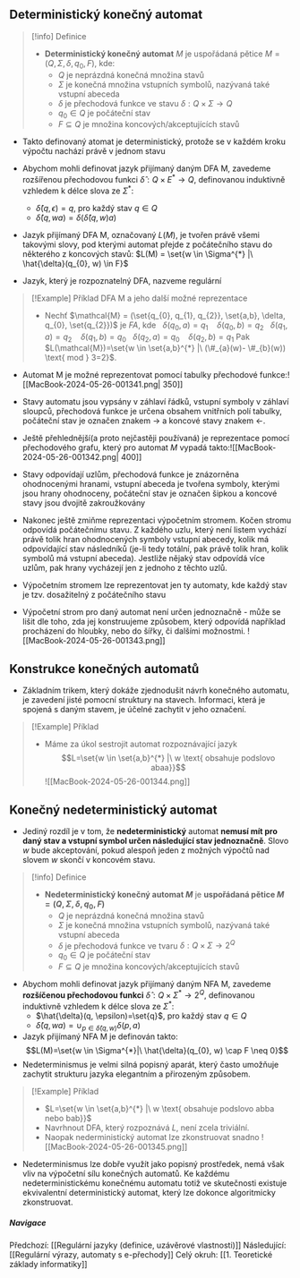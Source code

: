 ## Deterministický konečný automat
>[!info] Definice
>- **Deterministický konečný automat** $M$ je uspořádaná pětice $M = (Q, \Sigma, \delta, q_{0}, F)$, kde:
>	- $Q$ je neprázdná konečná množina stavů
>	- $\Sigma$ je konečná množina vstupních symbolů, nazývaná také vstupní abeceda
>	- $\delta$ je přechodová funkce ve stavu $\delta : Q \times \Sigma \rightarrow Q$
>	- $q_{0} \in Q$ je počáteční stav
>	- $F \subseteq Q$ je množina koncových/akceptujících stavů

- Takto definovaný atomat je deterministický, protože se v každém kroku výpočtu nachází právě v jednom stavu
- Abychom mohli definovat jazyk přijímaný daným DFA M, zavedeme rozšířenou přechodovou funkci $\hat{\delta}: Q \times E^{*} \rightarrow Q$, definovanou induktivně vzhledem k délce slova ze $\Sigma^{*}$:
	- $\hat{\delta}(q, \epsilon) = q$, pro každý stav $q \in Q$
	- $\hat{\delta}(q, wa) = \delta(\hat{\delta}(q,w)a)$

- Jazyk přijímaný DFA M, označovaný $L(M)$, je tvořen právě všemi takovými slovy, pod kterými automat přejde z počátečního stavu do některého z koncových stavů: $L(M) = \set{w \in \Sigma^{*} |\ \hat{\delta}(q_{0}, w) \in F}$
- Jazyk, který je rozpoznatelný DFA, nazveme regulární

>[!Example] Příklad DFA M a jeho další možné reprezentace
>- Nechť $\mathcal{M} = (\set{q_{0}, q_{1}, q_{2}}, \set{a,b}, \delta, q_{0}, \set{q_{2}})$ je $FA$, kde
>  $\ \ \delta (q_{0},a)=q_{1}\ \ \ \ \delta (q_{0}, b)=q_{2}$
>  $\ \ \delta (q_{1},a)=q_{2}\ \ \ \ \delta (q_{1}, b)=q_{0}$
>  $\ \ \delta (q_{2},a)=q_{0}\ \ \ \ \delta (q_{2}, b)=q_{1}$
>  Pak $L(\mathcal{M})=\set{w \in \set{a,b}^{*} |\ (\#_{a}(w)- \#_{b}(w)) \text{ mod } 3=2}$.
- Automat M je možné reprezentovat pomocí tabulky přechodové funkce:![[MacBook-2024-05-26-001341.png| 350]]
- Stavy automatu jsou vypsány v záhlaví řádků, vstupní symboly v záhlaví sloupců, přechodová funkce je určena obsahem vnitřních polí tabulky, počáteční stav je označen znakem $\rightarrow$ a koncové stavy znakem $\leftarrow$.
- Ještě přehlednější(a proto nejčastěji používaná) je reprezentace pomocí přechodového grafu, který pro automat $M$ vypadá takto:![[MacBook-2024-05-26-001342.png| 400]]
- Stavy odpovídají uzlům, přechodová funkce je znázorněna ohodnocenými hranami, vstupní abeceda je tvořena symboly, kterými jsou hrany ohodnoceny, počáteční stav je označen šipkou a koncové stavy jsou dvojitě zakroužkovány

- Nakonec ještě zmiňme reprezentaci výpočetním stromem. Kočen stromu odpovídá počátečnímu stavu. Z každého uzlu, který není listem vychází právě tolik hran ohodnocených symboly vstupní abecedy, kolik má odpovídající stav následníků (je-li tedy totální, pak právě tolik hran, kolik symbolů má vstupní abeceda). Jestliže nějaký stav odpovídá více uzlům, pak hrany vycházejí jen z jednoho z těchto uzlů.
- Výpočetním stromem lze reprezentovat jen ty automaty, kde každý stav je tzv. dosažitelný z počátečního stavu
- Výpočetní strom pro daný automat není určen jednoznačně - může se lišit dle toho, zda jej konstruujeme způsobem, který odpovídá například procházení do hloubky, nebo do šířky, či dalšími možnostmi. ![[MacBook-2024-05-26-001343.png]]

## Konstrukce konečných automatů
- Základním trikem, který dokáže zjednodušit návrh konečného automatu, je zavedení jisté pomocní struktury na stavech. Informaci, která je spojená s daným stavem, je účelné zachytit v jeho označení.
>[!Example] Příklad
>- Máme za úkol sestrojit automat rozpoznávající jazyk $$L=\set{w \in \set{a,b}^{*} |\ w \text{ obsahuje podslovo abaa}}$$![[MacBook-2024-05-26-001344.png]]

## Konečný nedeterministický automat
- Jediný rozdíl je v tom, že **nedeterministický** automat **nemusí mít pro daný stav a vstupní symbol určen následující stav jednoznačně**. Slovo $w$ bude akceptování, pokud alespoň jeden z možných výpočtů nad slovem $w$ skončí v koncovém stavu.

>[!info] Definice
>- **Nedeterministický konečný automat $M$** je **uspořádaná pětice $M=(Q, \Sigma, \delta, q_{0}, F)$**
>	- $Q$ je neprázdná konečná množina stavů
>	- $\Sigma$ je konečná množina vstupních symbolů, nazývaná také vstupní abeceda
>	- $\delta$ je přechodová funkce ve tvaru $\delta : Q \times \Sigma \rightarrow 2^{Q}$
>	- $q_{0} \in Q$ je počáteční stav
>	- $F \subseteq Q$ je množina koncových/akceptujících stavů

- Abychom mohli definovat jazyk přijímaný daným NFA M, zavedeme **rozšíčenou přechodovou funkci** $\hat{\delta}: Q \times \Sigma^{*} \rightarrow 2^{Q}$, definovanou induktivně vzhledem k délce slova ze $\Sigma^{*}$:
	- $\hat{\delta}(q, \epsilon)=\set{q}$, pro každý stav $q \in Q$
	- $\hat{\delta}(q, wa)=\cup_{p \in \hat{\delta}(q,w)} \delta (p,a)$
- Jazyk přijímaný NFA M je definován takto: $$L(M)=\set{w \in \Sigma^{*}|\ \hat{\delta}(q_{0}, w) \cap F \neq 0}$$
- Nedeterminismus je velmi silná popisný aparát, který často umožňuje zachytit strukturu jazyka elegantním a přirozeným způsobem.
>[!Example] Příklad
>- $L=\set{w \in \set{a,b}^{*} |\ w \text{ obsahuje podslovo abba nebo bab}}$
>- Navrhnout DFA, který rozpoznává $L$, není zcela triviální.
>- Naopak nederministický automat lze zkonstruovat snadno
>![[MacBook-2024-05-26-001345.png]]
- Nedeterminismus lze dobře využít jako popisný prostředek, nemá však vliv na výpočetní sílu konečných automatů. Ke každému nedeterministickému konečnému automatu totiž ve skutečnosti existuje ekvivalentní deterministický automat, který lze dokonce algoritmicky zkonstruovat.


##### Navigace
Předchozí:  [[Regulární jazyky (definice, uzávěrové vlastnosti)]]
Následující: [[Regulární výrazy, automaty s e-přechody]]
Celý okruh: [[1. Teoretické základy informatiky]]